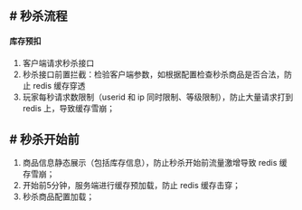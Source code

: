 ## # 秒杀流程

#### 库存预扣
1. 客户端请求秒杀接口
2. 秒杀接口前置拦截：检验客户端参数，如根据配置检查秒杀商品是否合法，防止 redis 缓存穿透
3. 玩家每秒请求数限制（userid 和 ip 同时限制、等级限制），防止大量请求打到 redis 上，导致缓存雪崩；


## # 秒杀开始前
1. 商品信息静态展示（包括库存信息），防止秒杀开始前流量激增导致 redis 缓存雪崩；
2. 开始前5分钟，服务端进行缓存预加载，防止 redis 缓存击穿；
3. 秒杀商品配置加载；



